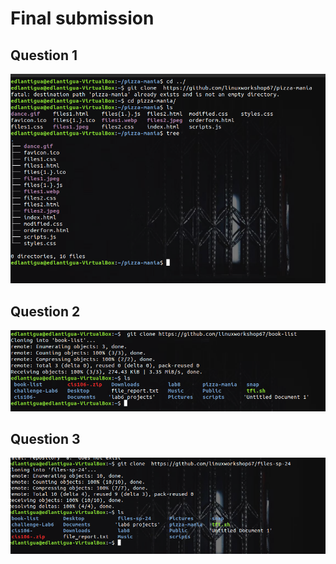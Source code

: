 # Final submission 

## Question 1
![q1](q1.png)

## Question 2
![q2](q2.png)

## Question 3
![q3](q3.png)